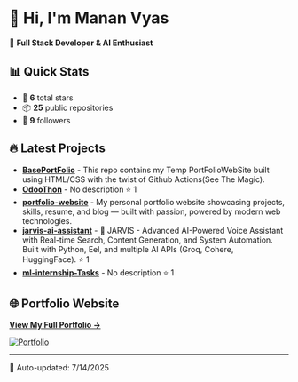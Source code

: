 # 👋 Hi, I'm Manan Vyas

🚀 **Full Stack Developer & AI Enthusiast**

## 📊 Quick Stats
- 🌟 **6** total stars
- 📦 **25** public repositories  
- 👥 **9** followers

## 🔥 Latest Projects

- **[BasePortFolio](https://github.com/MananVyas01/BasePortFolio)** - This repo contains my Temp PortFolioWebSite built using HTML/CSS with the twist of Github Actions(See The Magic). 
- **[OdooThon](https://github.com/MananVyas01/OdooThon)** - No description ⭐ 1
- **[portfolio-website](https://github.com/MananVyas01/portfolio-website)** - My personal portfolio website showcasing projects, skills, resume, and blog — built with passion, powered by modern web technologies. 
- **[jarvis-ai-assistant](https://github.com/MananVyas01/jarvis-ai-assistant)** - 🤖 JARVIS - Advanced AI-Powered Voice Assistant with Real-time Search, Content Generation, and System Automation. Built with Python, Eel, and multiple AI APIs (Groq, Cohere, HuggingFace). ⭐ 1
- **[ml-internship-Tasks](https://github.com/MananVyas01/ml-internship-Tasks)** - No description ⭐ 1

## 🌐 Portfolio Website

**[View My Full Portfolio →](https://mananyvas01.github.io/BasePortFolio/)**

[![Portfolio](https://img.shields.io/badge/Portfolio-Live-brightgreen?style=for-the-badge&logo=github)](https://mananvyas01.github.io/BasePortFolio/)

---

📅 Auto-updated: 7/14/2025
